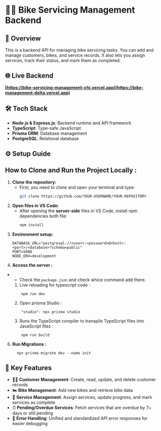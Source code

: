 # 🚴‍♂ Bike Servicing Management Backend

## 📝 Overview

This is a backend API for managing bike servicing tasks. You can add and manage customers, bikes, and service records. It also lets you assign services, track their status, and mark them as completed.

## 🌐 Live Backend

**[https://bike-servicing-management-chi.vercel.app](https://bike-management-delta.vercel.app)**


## 🛠️ Tech Stack

- **Node.js & Express.js**: Backend runtime and API framework  
- **TypeScript**: Type-safe JavaScript  
- **Prisma ORM**: Database management  
- **PostgreSQL**: Relational database

 
## ⚙️ Setup Guide

## How to Clone and Run the Project Locally : 

1. **Clone the repository:**
   - First, you need to clone and open your terminal and type:
     ```bash
     git clone https://github.com/YOUR-USERNAME/YOUR-REPOSITORY
     ```
2. **Open files in VS Code:**
   - After opening the **server-side** files in VS Code, install npm dependencies both file:
     ```bash
     npm install
     ```
4. **Environment setup:**
     ```plaintext
     DATABASE_URL="postgresql://<user>:<password>@<host>:<port>/<database>?schema=public"
     PORT=5000
     NODE_ENV=development
     ```
5. **Access the server :**
  - - Check the `package.json` and check whice command add there.
    1. Live reloading for typescript code : 
    ```tarminal
        npm run dev
    ```
    2. Open prisma Studio : 
    ```tarminal
        "studio": npx prisma studio
    ```
    3. Runs the TypeScript compiler to transpile TypeScript files into JavaScript files : 
    ```tarminal
        npm run build
    ```
6. **Run Migrations :**
   ```plaintext
     npx prisma migrate dev --name init
   ```


## 🔑 Key Features

- 🧑‍💼 **Customer Management**: Create, read, update, and delete customer records  
- 🏍️ **Bike Management**: Add new bikes and retrieve bike data  
- 🔧 **Service Management**: Assign services, update progress, and mark services as complete  
- ⏰ **Pending/Overdue Services**: Fetch services that are overdue by 7+ days or still pending  
- 🚨 **Error Handling**: Unified and standardized API error responses for easier debugging  


